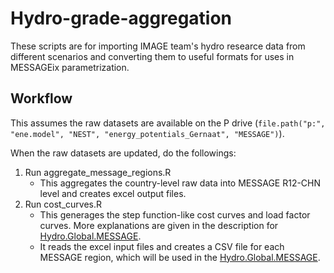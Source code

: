 # Hydro-grade-aggregation

These scripts are for importing IMAGE team's hydro researce data from different scenarios and converting them to useful formats for uses in MESSAGEix parametrization.

## Workflow
This assumes the raw datasets are available on the P drive (`file.path("p:", "ene.model", "NEST", "energy_potentials_Gernaat", "MESSAGE")`).

When the raw datasets are updated, do the followings:
1. Run aggregate_message_regions.R
    - This aggregates the country-level raw data into MESSAGE R12-CHN level and creates excel output files.
2. Run cost_curves.R
    - This generages the step function-like cost curves and load factor curves. More explanations are given in the description for [Hydro.Global.MESSAGE](https://github.com/iiasa/Hydro.Global.MESSAGE).
    - It reads the excel input files and creates a CSV file for each MESSAGE region, which will be used in the [Hydro.Global.MESSAGE](https://github.com/iiasa/Hydro.Global.MESSAGE).
